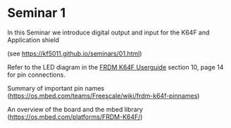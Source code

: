 # Seminar 1
In this Seminar we introduce digital output and input for the K64F and Application shield

(see https://kf5011.github.io/seminars/01.html)

Refer to the LED diagram in the [FRDM K64F Userguide](https://kf5011.github.io/docs/FRDMK64FUG.pdf) section 10, page 14 for pin connections.

Summary of important pin names (https://os.mbed.com/teams/Freescale/wiki/frdm-k64f-pinnames)

An overview of the board and the mbed library (https://os.mbed.com/platforms/FRDM-K64F/)
